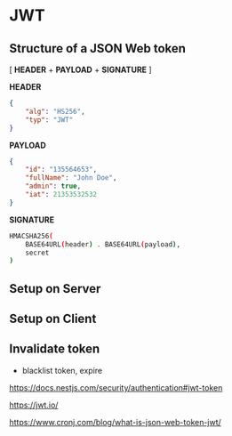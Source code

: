 # JWT

## Structure of a JSON Web token

[ **HEADER** + **PAYLOAD** + **SIGNATURE** ]

**HEADER**
```json
{
    "alg": "HS256",
    "typ": "JWT"
}
```

**PAYLOAD**
```json
{
    "id": "135564653",
    "fullName": "John Doe",
    "admin": true,
    "iat": 21353532532
}
```

**SIGNATURE**
```sh
HMACSHA256(
    BASE64URL(header) . BASE64URL(payload), 
    secret
)
```


## Setup on Server

## Setup on Client

## Invalidate token
- blacklist token, expire


https://docs.nestjs.com/security/authentication#jwt-token

https://jwt.io/

https://www.cronj.com/blog/what-is-json-web-token-jwt/